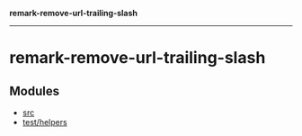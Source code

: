 **remark-remove-url-trailing-slash**

***

# remark-remove-url-trailing-slash

## Modules

- [src](src/README.md)
- [test/helpers](test/helpers/README.md)
